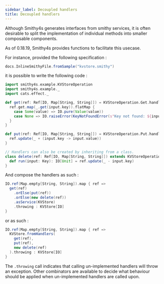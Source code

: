```yaml
---
sidebar_label: Decoupled handlers
title: Decoupled handlers
---
```


Although Smithy4s generates interfaces from smithy services, it is often desirable to split the implementation of individual methods into smaller composable components.

As of 0.18.19, Smithy4s provides functions to facilitate this usecase.

For instance, provided the following specification :

```scala mdoc:passthrough
docs.InlineSmithyFile.fromSample("kvstore.smithy")
```

it is possible to write the following code :

```scala mdoc:silent
import smithy4s.example.KVStoreOperation
import smithy4s.example._
import cats.effect._

def get(ref: Ref[IO, Map[String, String]]) = KVStoreOperation.Get.handler[IO] { input =>
  ref.get.map(_.get(input.key)).flatMap {
    case Some(value) => IO.pure(Value(value))
    case None => IO.raiseError(KeyNotFoundError(s"Key not found: ${input.key}"))
  }
}

def put(ref: Ref[IO, Map[String, String]]) = KVStoreOperation.Put.handler[IO] { input =>
  ref.update(_ + (input.key -> input.value))
}

// Handlers can also be created by inheriting from a class.
class delete(ref: Ref[IO, Map[String, String]]) extends KVStoreOperation.Delete.Handler[IO] {
  def run(input: Key): IO[Unit] = ref.update(_ - input.key)
}
```

And compose the handlers as such :

```scala mdoc:silent
IO.ref(Map.empty[String, String]).map { ref =>
  get(ref)
    .orElse(put(ref))
    .orElse(new delete(ref))
    .asService(KVStore)
    .throwing : KVStore[IO]
}
```

or as such :

```scala mdoc:silent
IO.ref(Map.empty[String, String]).map { ref =>
  KVStore.fromHandlers(
    get(ref),
    put(ref),
    new delete(ref)
  ).throwing : KVStore[IO]
}
```

The `.throwing` call indicates that calling un-implemented handlers will throw an exception. Other combinators are available to decide
what behaviour should be applied when un-implemented handlers are called upon.
